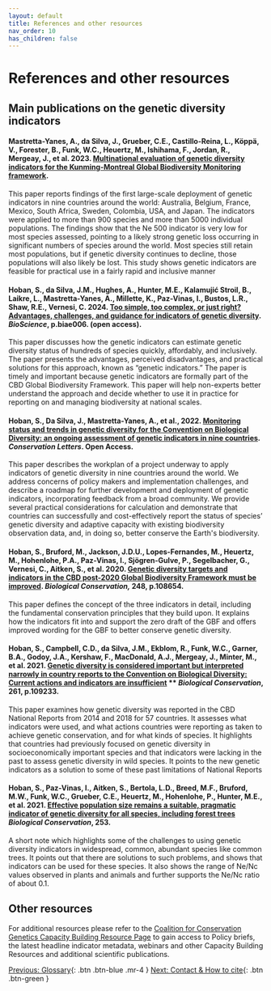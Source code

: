 ```yaml
---
layout: default
title: References and other resources
nav_order: 10
has_children: false
---
```


# References and other resources

## Main publications on the genetic diversity indicators

#### Mastretta-Yanes, A., da Silva, J., Grueber, C.E., Castillo-Reina, L., Köppä, V., Forester, B., Funk, W.C., Heuertz, M., Ishihama, F., Jordan, R., Mergeay, J., et al. 2023. **[Multinational evaluation of genetic diversity indicators for the Kunming-Montreal Global Biodiversity Monitoring framework](https://ecoevorxiv.org/repository/view/6104/).**

This paper reports findings of the first large-scale deployment of genetic indicators in nine countries around the world: Australia, Belgium, France, Mexico, South Africa, Sweden, Colombia, USA, and Japan.  The indicators were applied to more than 900 species and more than 5000 individual populations.  The findings show that the Ne 500 indicator is very low for most species assessed, pointing to a likely strong genetic loss occurring in significant numbers of species around the world.  Most species still retain most populations, but if genetic diversity continues to decline, those populations will also likely be lost.  This study shows genetic indicators are feasible for practical use in a fairly rapid and inclusive manner

#### Hoban, S., da Silva, J.M., Hughes, A., Hunter, M.E., Kalamujić Stroil, B., Laikre, L., Mastretta-Yanes, A., Millette, K., Paz-Vinas, I., Bustos, L.R., Shaw, R.E., Vernesi, C. 2024. [Too simple, too complex, or just right? Advantages, challenges, and guidance for indicators of genetic diversity](https://academic.oup.com/bioscience/advance-article/doi/10.1093/biosci/biae006/7625302). *BioScience*, p.biae006. (open access).

This paper discusses how the genetic indicators can estimate genetic diversity status of hundreds of species quickly, affordably, and inclusively.  The paper presents the advantages, perceived disadvantages, and practical solutions for this approach, known as “genetic indicators.”  The paper is timely and important because genetic indicators are formally part of the CBD Global Biodiversity Framework.  This paper will help non-experts better understand the approach and decide whether to use it in practice for reporting on and managing biodiversity at national scales.

#### Hoban, S., Da Silva, J., Mastretta-Yanes, A., et al., 2022. [Monitoring status and trends in genetic diversity for the Convention on Biological Diversity: an ongoing assessment of genetic indicators in nine countries](https://conbio.onlinelibrary.wiley.com/doi/full/10.1111/conl.12953). *Conservation Letters*. Open Access. 

This paper describes the workplan of a project underway to apply indicators of genetic diversity in nine countries around the world. We address concerns of policy makers and implementation challenges, and describe a roadmap for further development and deployment of genetic indicators, incorporating feedback from a broad community. We provide several practical considerations for calculation and demonstrate that countries can successfully and cost-effectively report the status of species’ genetic diversity and adaptive capacity with existing biodiversity observation data, and, in doing so, better conserve the Earth's biodiversity.

#### Hoban, S., Bruford, M., Jackson, J.D.U., Lopes-Fernandes, M., Heuertz, M., Hohenlohe, P.A., Paz-Vinas, I., Sjögren-Gulve, P., Segelbacher, G., Vernesi, C., Aitken, S., et al. 2020. [Genetic diversity targets and indicators in the CBD post-2020 Global Biodiversity Framework must be improved](https://www.sciencedirect.com/science/article/pii/S0006320720307126). *Biological Conservation,* 248, p.108654.

This paper defines the concept of the three indicators in detail, including the fundamental conservation principles that they build upon.  It explains how the indicators fit into and support the zero draft of the GBF and offers improved wording for the GBF to better conserve genetic diversity.

#### Hoban, S., Campbell, C.D., da Silva, J.M., Ekblom, R., Funk, W.C., Garner, B.A., Godoy, J.A., Kershaw, F., MacDonald, A.J., Mergeay, J., Minter, M., et al. 2021. [Genetic diversity is considered important but interpreted narrowly in country reports to the Convention on Biological Diversity: Current actions and indicators are insufficient](https://www.sciencedirect.com/science/article/pii/S0006320721002858) ** *Biological Conservation*, 261, p.109233.

This paper examines how genetic diversity was reported in the CBD National Reports from 2014 and 2018 for 57 countries. It assesses what indicators were used, and what actions countries were reporting as taken to achieve genetic conservation, and for what kinds of species. It highlights that countries had previously focused on genetic diversity in socioeconomically important species and that indicators were lacking in the past to assess genetic diversity in wild species. It points to the new genetic indicators as a solution to some of these past limitations of National Reports

#### Hoban, S., Paz-Vinas, I., Aitken, S., Bertola, L.D., Breed, M.F., Bruford, M.W., Funk, W.C., Grueber, C.E., Heuertz, M., Hohenlohe, P., Hunter, M.E., et al. 2021. [Effective population size remains a suitable, pragmatic indicator of genetic diversity for all species, including forest trees](https://doi.org/10.1016/j.biocon.2020.108906) *Biological Conservation*, 253.

A short note which highlights some of the challenges to using genetic diversity indicators in widespread, common, abundant species like common trees. It points out that there are solutions to such problems, and shows that indicators can be used for these species.  It also shows the range of Ne/Nc values observed in plants and animals and further supports the Ne/Nc ratio of about 0.1.

## Other resources

For additional resources please refer to the [Coalition for Conservation Genetics Capacity Building Resource Page](https://www.coalitionforconservationgenetics.org/resources-database/category/Capacity%20building) to gain access to Policy briefs, the latest headline indicator metadata, webinars and other Capacity Building Resources and additional scientific publications.  

[Previous: Glossary](https://aliciamstt.github.io/guidelines-genetic-diversity-indicators/docs/7_Glossary/Glossary.html#glossary){: .btn .btn-blue .mr-4 }
[Next: Contact & How to cite](https://aliciamstt.github.io/guidelines-genetic-diversity-indicators/docs/Contact_cite/Contact_cite.html#get-in-touch-and-more-help){: .btn .btn-green }
